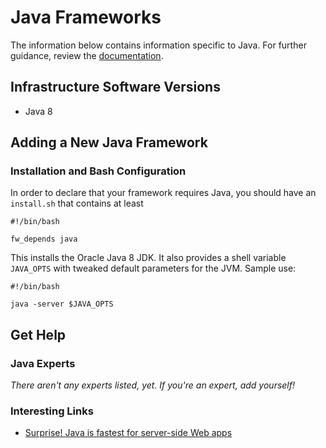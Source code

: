 # Java Frameworks

The information below contains information specific to Java. 
For further guidance, review the 
[documentation](http://frameworkbenchmarks.readthedocs.org/en/latest/).

## Infrastructure Software Versions

* Java 8

## Adding a New Java Framework

### Installation and Bash Configuration

In order to declare that your framework requires Java, you 
should have an `install.sh` that contains at least

    #!/bin/bash

    fw_depends java

This installs the Oracle Java 8 JDK. It also provides a shell variable `JAVA_OPTS` with tweaked default parameters for the JVM. Sample use:

    #!/bin/bash

    java -server $JAVA_OPTS

## Get Help

### Java Experts

_There aren't any experts listed, yet. If you're an expert, 
add yourself!_

### Interesting Links

* [Surprise! Java is fastest for server-side Web apps](http://www.infoworld.com/article/2609675/java/surprise--java-is-fastest-for-server-side-web-apps.html)
